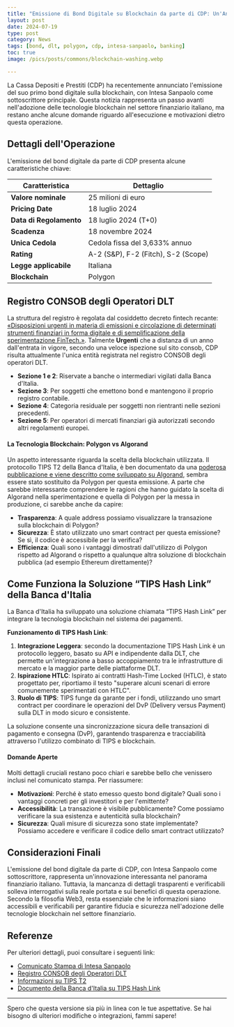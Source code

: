 ```yaml
---
title: "Emissione di Bond Digitale su Blockchain da parte di CDP: Un'Analisi Critica"
layout: post
date: 2024-07-19 
type: post
category: News
tags: [bond, dlt, polygon, cdp, intesa-sanpaolo, banking]
toc: true
image: /pics/posts/commons/blockchain-washing.webp

---
```


La Cassa Depositi e Prestiti (CDP) ha recentemente annunciato l'emissione del suo primo bond digitale sulla blockchain, con Intesa Sanpaolo come sottoscrittore principale. Questa notizia rappresenta un passo avanti nell'adozione delle tecnologie blockchain nel settore finanziario italiano, ma restano anche alcune domande riguardo all'esecuzione e motivazioni dietro questa operazione.

## Dettagli dell'Operazione
L'emissione del bond digitale da parte di CDP presenta alcune caratteristiche chiave:

| **Caratteristica**        | **Dettaglio**                     |
|---------------------------|-----------------------------------|
| **Valore nominale**       | 25 milioni di euro                |
| **Pricing Date**          | 18 luglio 2024                    |
| **Data di Regolamento**   | 18 luglio 2024 (T+0)              |
| **Scadenza**              | 18 novembre 2024                  |
| **Unica Cedola**          | Cedola fissa del 3,633% annuo     |
| **Rating**                | A-2 (S&P), F-2 (Fitch), S-2 (Scope)|
| **Legge applicabile**     | Italiana                          |
| **Blockchain**            | Polygon                           |

## Registro CONSOB degli Operatori DLT


La struttura del registro è regolata dal cosiddetto decreto fintech recante: [«Disposizioni urgenti in materia di emissioni e circolazione di determinati strumenti finanziari in forma digitale e di semplificazione della sperimentazione FinTech.»](https://www.gazzettaufficiale.it/eli/id/2023/05/15/23A02825/sg). Talmente **Urgenti** che a distanza di un anno dall'entrata in vigore, secondo una veloce ispezione sul sito consob, CDP risulta attualmente l'unica entità registrata nel registro CONSOB degli operatori DLT. 

- **Sezione 1 e 2**: Riservate a banche o intermediari vigilati dalla Banca d'Italia.
- **Sezione 3**: Per soggetti che emettono bond e mantengono il proprio registro contabile.
- **Sezione 4**: Categoria residuale per soggetti non rientranti nelle sezioni precedenti.
- **Sezione 5**: Per operatori di mercati finanziari già autorizzati secondo altri regolamenti europei.



#### La Tecnologia Blockchain: Polygon vs Algorand
Un aspetto interessante riguarda la scelta della blockchain utilizzata. Il protocollo TIPS T2 della Banca d'Italia, è ben documentato da una [poderosa pubblicazione e viene descritto come sviluppato su Algorand](https://www.bancaditalia.it/pubblicazioni/mercati-infrastrutture-e-sistemi-di-pagamento/approfondimenti/2022-026/N.26-MISP.pdf), sembra essere stato sostituito da Polygon per questa emissione. A parte che sarebbe interessante comprendere le ragioni che hanno guidato la scelta di Algorand nella sperimentazione e quella di Polygon per la messa in produzione, ci sarebbe anche da capire:

- **Trasparenza**: A quale address possiamo visualizzare la transazione sulla blockchain di Polygon?
- **Sicurezza**: È stato utilizzato uno smart contract per questa emissione? Se sì, il codice è accessibile per la verifica?
- **Efficienza**: Quali sono i vantaggi dimostrati dall'utilizzo di Polygon rispetto ad Algorand o rispetto a qualunque altra soluzione di blockchain pubblica (ad esempio Ethereum direttamente)?

## Come Funziona la Soluzione “TIPS Hash Link” della Banca d'Italia

La Banca d'Italia ha sviluppato una soluzione  chiamata “TIPS Hash Link” per integrare la tecnologia blockchain nel sistema dei pagamenti. 

**Funzionamento di TIPS Hash Link**:
1. **Integrazione Leggera**: secondo la documentazione TIPS Hash Link è un protocollo leggero, basato su API e indipendente dalla DLT, che permette un'integrazione a basso accoppiamento tra le infrastrutture di mercato e la maggior parte delle piattaforme DLT.
2. **Ispirazione HTLC**: Ispirato ai contratti Hash-Time Locked (HTLC), è stato progettato per, riportiamo il testo "superare alcuni scenari di errore comunemente sperimentati con HTLC".
3. **Ruolo di TIPS**: TIPS funge da garante per i fondi, utilizzando uno smart contract per coordinare le operazioni del DvP (Delivery versus Payment) sulla DLT in modo sicuro e consistente.

La soluzione consente una sincronizzazione sicura delle transazioni di pagamento e consegna (DvP), garantendo trasparenza e tracciabilità attraverso l'utilizzo combinato di TIPS e blockchain.

#### Domande Aperte
Molti dettagli cruciali restano poco chiari e sarebbe bello che venissero inclusi nel comunicato stampa. Per riassumere:

- **Motivazioni**: Perché è stato emesso questo bond digitale? Quali sono i vantaggi concreti per gli investitori e per l'emittente?
- **Accessibilità**: La transazione è visibile pubblicamente? Come possiamo verificare la sua esistenza e autenticità sulla blockchain?
- **Sicurezza**: Quali misure di sicurezza sono state implementate? Possiamo accedere e verificare il codice dello smart contract utilizzato?

## Considerazioni Finali
L'emissione del bond digitale da parte di CDP, con Intesa Sanpaolo come sottoscrittore, rappresenta un'innovazione interessanta nel panorama finanziario italiano. Tuttavia, la mancanza di dettagli trasparenti e verificabili solleva interrogativi sulla reale portata e sui benefici di questa operazione. 
Secondo la filosofia Web3, resta essenziale che le informazioni siano accessibili e verificabili per garantire fiducia e sicurezza nell'adozione delle tecnologie blockchain nel settore finanziario.

## Referenze
Per ulteriori dettagli, puoi consultare i seguenti link:

- [Comunicato Stampa di Intesa Sanpaolo](https://group.intesasanpaolo.com/en/newsroom/press-releases/2024/07/cdp-successfully-issues-its-first-digital-bond-on-blockchain-int)
- [Registro CONSOB degli Operatori DLT](https://www.consob.it/c/portal/layout?p_l_id=1455121&p_v_l_s_g_id=0)
- [Informazioni su TIPS T2](https://www.bancaditalia.it/compiti/sistema-pagamenti/target2/index.html)
- [Documento della Banca d'Italia su TIPS Hash Link](https://www.bancaditalia.it/pubblicazioni/mercati-infrastrutture-e-sistemi-di-pagamento/approfondimenti/2022-026/N.26-MISP.pdf)

---

Spero che questa versione sia più in linea con le tue aspettative. Se hai bisogno di ulteriori modifiche o integrazioni, fammi sapere!